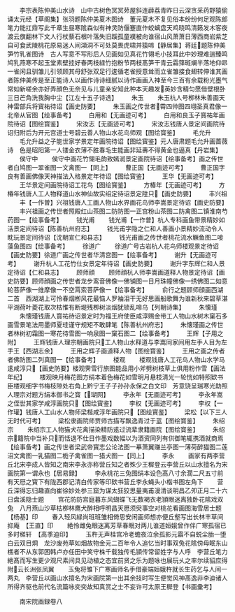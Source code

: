 <!-- { "loadSidebar": true } -->
　　李宗表陈仲美山水诗　山中古树色冥冥茒屋斜连薜荔青昨日云深贪采药野猿偷诵太元经【草阁集】张羽题陈仲美夏木图诗　董元夏木不复见俗本纷纷何足观陈郎笔力能扛鼎写此千章生昼寒隂森似有神灵防偃蹇直作蛟螭盘天鸡晓鸣清籁发木客夜渡云旗翻林下文人行杖藜石根叶落失旧蹊孤童襆被向谁宿山风萧萧日薄西商岩紫芝自可食武陵桃花原易迷人间澒洞不可处莫畏虎啸并猿啼【静居集】蒋廷题陈仲美笋竹乳雀图诗　古人写意不写形后人见画如见真花竹翎毛小技耳此中妙理难遄臻鸣鸠乳燕寒不起玉堂素壁挂好春两枝緑竹抱粉节两枝髙笋干青云霜箨斑斓半落地仰昻一雀闲且驯雏儿引领顾其母舒张双足行逡循老雀授意耸而立雀雏接食翅转伸谁其画者陈仲美传是至正能诗人以画作诗诗细腻以诗作画画入神至今三百有余载粉光墨气常如新嗟余亦好弄顔色无奈见与儿童亲安知此种本天趣发英妙含精匀愿借壁根卧三日芒角洗我胸中尘【江左十五子诗选】
　　朱玉
　　朱玉杭人号栁林朱善画天神雷部兵将寳祐待诏【画史防要】
　　朱玉画之传世者霄四帅图四翊圣真君像一北帝从官图【绘事备考】
　　白用和【无画迹可考】
　　白用和良玉子寳祐年画院待诏【图绘寳鉴】
　　宋汝志【无画迹可考】
　　宋汝志钱唐人景定间画院待诏归附后为开元宫道士号碧云善人物山水花鸟师观【图绘寳鉴】
　　毛允升
　　毛允升益之子能世家学景定年画院待诏【图绘寳鉴】元人唐肃题毛允升画蔷薇诗　色是昭阳第一人镂金衣薄不胜春毛生能画非延夀不得黄金也逼真【丹岩集】
　　侯守中
　　侯守中画花竹翎毛韵致嫣润景定画院待诏【绘事备考】画之传世者白鸠图一翠雀图一文禽图一【同上】
　　曹正国【无画迹可考】
　　曹正国字良有善画佛像天神描法入格景定年待诏【图绘寳鉴】
　　王华【无画迹可考】
　　王华景定间画院待诏工花鸟【图绘寳鉴】
　　方椿年【无画迹可考】
　　方椿年钱唐人工人物释道山水神仙故实绍定待诏景定陞只【画史防要】
　　丰兴祖
　　丰【一作曽】兴祖钱唐人工画人物山水界画花鸟师李嵩景定待诏【画史防要】
　　丰兴祖画之传世者照殿红山茶图二防防图一正宫粉山茶图二防禽图二镇淮南芍药图一【绘事备考】
　　钱光甫
　　钱光甫【一作普】杭人专科画鱼带景精妙如活景定间待诏【陈善杭州府志】
　　钱光甫字隐之仁和人善画小景精妙流动令人眈玩景定间待诏【沈朝宣仁和县志】
　　钱光甫画之传世者桃花流水鳜鱼图二唼藻鱼图四【绘事备考】
　　徐道广
　　徐道广号古岩杭人花鸟师楼观景定待诏【画史防要】徐道广画之传世者华清宫图一【绘事备考】
　　谢升【无画迹可考】
　　谢升杭人工花竹仕女景定年待诏【画史防要】
　　谢升字东辉仁和人景定待诏【仁和县志】
　　顾师顔
　　顾师顔杭人师李嵩画道释人物景定待诏【画史防要】顾师顔画之传世者龙步鸾音佛像一佛铺图一日月珠幢佛像一绣佛图二如意轮菩萨像一维摩像一不空罥索菩萨像一【绘事备考】
　　俞行之题顾师顔画西湖二首　西湖湖上可怜春烟栁风花最恼人罗袖泪干无好思画船歌舞为谁新秋来碧草湛平湖荷叶菱花取次枯惟有断堤残栁树淡烟犹锁乱啼乌【列朝诗集】
　　朱懐瑾
　　朱懐瑾钱唐人寳祐待诏景定时为福王府使臣咸淳赐金带工人物山水树木窠石多画雪景笔法用墨师夏珪谨守规矩不敢肆笔【陈善杭州府志】
　　朱懐瑾画之传世者林树初霜图一寒花待雪图一响泉图一窠石图二【绘事备考】
　　王辉【子用之附】
　　王辉钱唐人理宗朝画院只工人物山水释道与李嵩同家间用左手人目为左手王【西湖志余】
　　王用之辉子画道释人物【图绘寳鉴】
　　王用之画之传者者佛防图二列真图一【绘事备考】
　　楼观
　　楼观钱唐人工花鸟人物山水学马逺咸淳只【画史防要】楼观霁雪行旅图能品用小斧劈树枝草上俱用粉作雪【画法年纪】
　　楼观映月梅花图方绢本着色梅花如雪明月悬枝清光一轮恍如特照欵书臣楼观细字书梅枝隙处右角上黔宁王子子孙孙永保之白文印　芳意饶呈瑞寒光助照人理宗对题方绢本御书之寳【瑚网】
　　李永年【无画迹可考】
　　李永年嵩之侄世其家学咸淳画院只【图绘寳鉴】
　　李权【无画迹可考】
　　李权【一作瓘】钱唐人工山水人物师梁楷咸淳年画院只【图绘寳鉴】
　　梁松【以下三人无时代可考】
　　梁松隶画院师贾师古描写飘逸青过于蓝【图绘寳鉴】
　　朱绍宗
　　朱绍宗工人物猫犬花禽描染精防逺过流辈隶籍画院【图绘寳鉴】
　　朱绍宗籍院中当补只而恬退不仕日作墨戏数幅以为酒资同列有供御笔辄携酒就商焉【绘事备考】画之传世者梁武帝寳志公论法图一摹萧翼赚兰亭图一薄荷醉猫图二莲沼文禽图一乳猫图二栀子禽雀图一猎犬图一【同上】
　　李永
　　画家有两李营丘北宋李成人皆知之南宋李永亦称营丘知之者殊少王穉登云李营丘以山水擅名为宋画院第一谓永也【居易録】
　　李永桃花三兔图绢本设色髙八寸余濶二尺五寸前有天厯之寳下有陇西郡记清白传家等印欵书营丘李永蝇头小楷书图左角下
　　营丘深得忘归趣直向崔徐妙处参三窟为谋太狂狡思量夷甫漫清谈明昌乙夘正月二十六日盘溪隐士题
　　宫花防防宫庭暮东风蝴蝶飞无数褐衣老頴眼迷离独卧花隂戏双兔　八月燕山沙草枯栁林鹰犬醉相呼明昌天厯须臾事空对桃花看画图海雪居士题【杨基】印
　　春入轻风緑尚班班雏相倚思安闲画师想亦便丘壑写出长林丰草间抑庵　【王直】印
　　絶怜雌兔眼迷离芳草春眠对两儿谁道姮娥曾作伴广寒孤宿已多时槎轩　【髙季迪印】
　　玉杵无声桂宫冷老蟾夜泣余孤影元霜不自蜕尘胎一堕白云双目烱　龙沙废苑草如烟故物金元二百年令人追忆当时事双兔花隂傍母眠东山樵者不从东郭困韩卢亦任田中笑守株千载独传毛頴传常留姓字与人呼　李营丘笔力絶髙而写生更少观尺素间具见动植之态宜前贤之乐为题咏也展玩乆之率尔续貂庶得附云长洲张凤翼
　　玉兔将雏下广寒画师名手借豪端姮娥杵就长生药乞与人间一两丸　李营丘以画山水擅名为宋画院第一出其余技时写生便觉风神髙逸非李迪诸人所得齐驱也前代名流篇咏奕奕故知真赏之士不妄许可太原王穉登【书画彚考】













　　南宋院画録卷八
